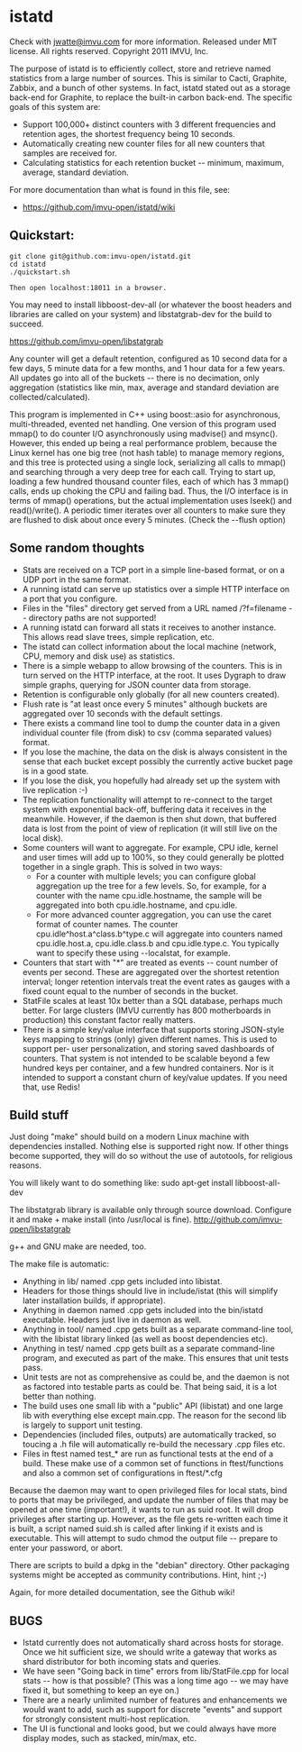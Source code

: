 istatd
======

Check with jwatte@imvu.com for more information. Released under MIT 
license. All rights reserved. Copyright 2011 IMVU, Inc.

The purpose of istatd is to efficiently collect, store and retrieve 
named statistics from a large number of sources. This is similar to 
Cacti, Graphite, Zabbix, and a bunch of other systems. In fact, istatd 
stated out as a storage back-end for Graphite, to replace the built-in 
carbon back-end. The specific goals of this system are:

- Support 100,000+ distinct counters with 3 different frequencies and 
  retention ages, the shortest frequency being 10 seconds.
- Automatically creating new counter files for all new counters that 
  samples are received for.
- Calculating statistics for each retention bucket -- minimum, maximum, 
  average, standard deviation.

For more documentation than what is found in this file, see:
- https://github.com/imvu-open/istatd/wiki

Quickstart:
-----------

    git clone git@github.com:imvu-open/istatd.git
    cd istatd
    ./quickstart.sh
  
    Then open localhost:18011 in a browser.

You may need to install libboost-dev-all (or whatever the boost headers 
and libraries are called on your system) and libstatgrab-dev for the 
build to succeed.

https://github.com/imvu-open/libstatgrab

Any counter will get a default retention, configured as 10 second data 
for a few days, 5 minute data for a few months, and 1 hour data for a 
few years. All updates go into all of the buckets -- there is no 
decimation, only aggregation (statistics like min, max, average and 
standard deviation are collected/calculated).

This program is implemented in C++ using boost::asio for asynchronous, 
multi-threaded, evented net handling. One version of this program used 
mmap() to do counter I/O asynchronously using madvise() and msync(). 
However, this ended up being a real performance problem, because the 
Linux kernel has one big tree (not hash table) to manage memory 
regions, and this tree is protected using a single lock, serializing 
all calls to mmap() and searching through a very deep tree for each 
call. Trying to start up, loading a few hundred thousand counter files, 
each of which has 3 mmap() calls, ends up choking the CPU and failing 
bad. Thus, the I/O interface is in terms of mmap() operations, but 
the actual implementation uses lseek() and read()/write(). A periodic 
timer iterates over all counters to make sure they are flushed to 
disk about once every 5 minutes. (Check the --flush option)


Some random thoughts
--------------------

-   Stats are received on a TCP port in a simple line-based format, or 
    on a UDP port in the same format.
-   A running istatd can serve up statistics over a simple HTTP 
    interface on a port that you configure.
-   Files in the "files" directory get served from a URL named 
    /?f=filename -- directory paths are not supported!
-   A running istatd can forward all stats it receives to another 
    instance. This allows read slave trees, simple replication, etc.
-   The istatd can collect information about the local machine (network, 
    CPU, memory and disk use) as statistics.
-   There is a simple webapp to allow browsing of the counters. This is 
    in turn served on the HTTP interface, at the root. It uses 
    Dygraph to draw simple graphs, querying for JSON counter data from 
    storage.
-   Retention is configurable only globally (for all new counters created).
-   Flush rate is "at least once every 5 minutes" although buckets are 
    aggregated over 10 seconds with the default settings.
-   There exists a command line tool to dump the counter data in a given 
    individual counter file (from disk) to csv (comma separated values) 
    format.
-   If you lose the machine, the data on the disk is always consistent in 
    the sense that each bucket except possibly the currently active bucket 
    page is in a good state.
-   If you lose the disk, you hopefully had already set up the system with 
    live replication :-)
-   The replication functionality will attempt to re-connect to the target 
    system with exponential back-off, buffering data it receives in the 
    meanwhile. However, if the daemon is then shut down, that buffered data 
    is lost from the point of view of replication (it will still live on the 
    local disk).
-   Some counters will want to aggregate. For example, CPU idle, kernel and 
    user times will add up to 100%, so they could generally be plotted together 
    in a single graph. This is solved in two ways:
    -   For a counter with multiple levels; you can configure global 
        aggregation up the tree for a few levels. So, for example, for a 
        counter with the name cpu.idle.hostname, the sample will be aggregated 
        into both cpu.idle.hostname, and cpu.idle.
    -   For more advanced counter aggregation, you can use the caret format of 
        counter names. The counter cpu.idle^host.a^class.b^type.c will aggregate 
        into counters named cpu.idle.host.a, cpu.idle.class.b and cpu.idle.type.c.
        You typically want to specify these using --localstat, for example.
- Counters that start with "*" are treated as events -- count number of events 
  per second. These are aggregated over the shortest retention interval; longer 
  retention intervals treat the event rates as gauges with a fixed count equal 
  to the number of seconds in the bucket.
- StatFile scales at least 10x better than a SQL database, perhaps much better. 
  For large clusters (IMVU currently has 800 motherboards in production) this 
  constant factor really matters.
- There is a simple key/value interface that supports storing JSON-style keys 
  mapping to strings (only) given different names. This is used to support per-
  user personalization, and storing saved dashboards of counters. That system 
  is not intended to be scalable beyond a few hundred keys per container, and 
  a few hundred containers. Nor is it intended to support a constant churn of 
  key/value updates. If you need that, use Redis!

Build stuff
-----------

Just doing "make" should build on a modern Linux machine with dependencies 
installed. Nothing else is supported right now. If other things become 
supported, they will do so without the use of autotools, for religious reasons.

You will likely want to do something like:
    sudo apt-get install libboost-all-dev

The libstatgrab library is available only through source download. Configure 
it and make + make install (into /usr/local is fine).
    http://github.com/imvu-open/libstatgrab
    
g++ and GNU make are needed, too.

The make file is automatic:

-   Anything in lib/ named .cpp gets included into libistat.
-   Headers for those things should live in include/istat (this will 
    simplify later installation builds, if appropriate). 
-   Anything in daemon named .cpp gets included into the bin/istatd executable.
    Headers just live in daemon as well.
-   Anything in tool/ named .cpp gets built as a separate command-line tool, 
    with the libistat library linked (as well as boost dependencies etc).
-   Anything in test/ named .cpp gets built as a separate command-line program, 
    and executed as part of the make. This ensures that unit tests pass.
-   Unit tests are not as comprehensive as could be, and the daemon is not as 
    factored into testable parts as could be. That being said, it is a lot 
    better than nothing.
-   The build uses one small lib with a "public" API (libistat) and one large 
    lib with everything else except main.cpp. The reason for the second lib is 
    largely to support unit testing.
-   Dependencies (included files, outputs) are automatically tracked, so 
    toucing a .h file will automatically re-build the necessary .cpp files etc.
-   Files in ftest named test_* are run as functional tests at the end of a 
    build. These make use of a common set of functions in ftest/functions and 
    also a common set of configurations in ftest/*.cfg

Because the daemon may want to open privileged files for local stats, bind 
to ports that may be privileged, and update the number of files that may be 
opened at one time (important!), it wants to run as suid root. It will drop 
privileges after starting up. However, as the file gets re-written each time 
it is built, a script named suid.sh is called after linking if it exists and 
is executable. This will attempt to sudo chmod the output file -- prepare to 
enter your password, or abort.

There are scripts to build a dpkg in the "debian" directory. Other packaging 
systems might be accepted as community contributions. Hint, hint ;-)

Again, for more detailed documentation, see the Github wiki!

BUGS
----

-   Istatd currently does not automatically shard across hosts for storage. 
    Once we hit sufficient size, we should write a gateway that works as 
    shard distributor for both incoming stats and queries.
-   We have seen "Going back in time" errors from lib/StatFile.cpp for local 
    stats -- how is that possible? (This was a long time ago -- we may have 
    fixed it, but something to keep an eye on.)
-   There are a nearly unlimited number of features and enhancements we would 
    want to add, such as support for discrete "events" and support for strongly 
    consistent multi-host replication.
-   The UI is functional and looks good, but we could always have more display 
    modes, such as stacked, min/max, etc.


